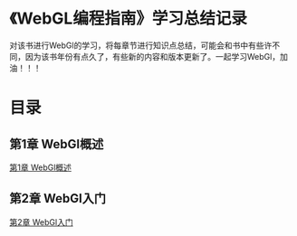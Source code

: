 # 《WebGL编程指南》学习总结记录    
对该书进行WebGl的学习，将每章节进行知识点总结，可能会和书中有些许不同，因为该书年份有点久了，有些新的内容和版本更新了。一起学习WebGl，加油！！！

# 目录

## 第1章 WebGl概述
[第1章 WebGl概述](./第1章%20WebGL概述/第1章%20WebGl概述.md)
## 第2章 WebGl入门
[第2章 WebGl入门](./第2章%20WebGL入门/第2章%20WebGL入门.md)